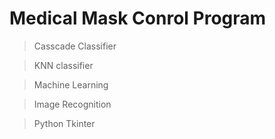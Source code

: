 # Medical Mask Conrol Program


> Casscade Classifier

>KNN classifier

>Machine Learning

>Image Recognition

>Python Tkinter

